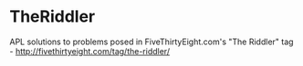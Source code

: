 # TheRiddler
APL solutions to problems posed in FiveThirtyEight.com's "The Riddler" tag - http://fivethirtyeight.com/tag/the-riddler/
